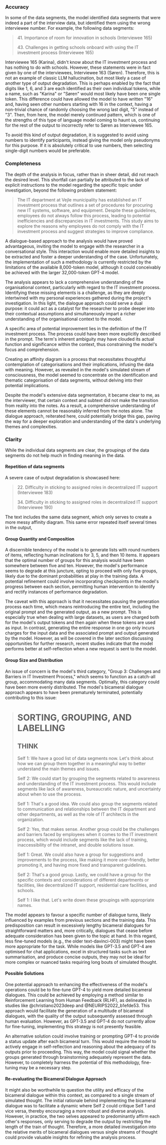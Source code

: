 ### Accuracy
In some of the data segments, the model identified data segments that were indeed a part of the interview data, but identified them using the wrong interviewee number. For example, the following data segments:

>41\. Importance of room for innovation in schools (Interviewee 165)
>
>43\. Challenges in getting schools onboard with using the IT investment process (Interviewee 165)

Interviewee 165 (Karina), didn't know about the IT investment process and has nothing to do with schools. However, these statements were in fact given by one of the interviewees, Interviewee 163 (Søren). Therefore, this is not an example of classic LLM hallucination, but most likely a case of another type of output degradation. This is perhaps enabled by the fact that digits like 1, 6, and 3 are each identified as their own individual tokens, while a name, such as "Karina" or "Søren" would most likely have been one single token. This difference could have allowed the model to have written "16" and, having seen other numbers starting with 16 in the context, having a non-trivial chance of randomly choosing the wrong last digit, "5" instead of "3". Then, from here, the model merely continued pattern, which is one of the strengths of this type of language model coming to haunt us, continuing for the rest of the output to incorrectly refer to Søren as Interviewee 165.

To avoid this kind of output degradation, it is suggested to avoid using numbers to identify participants, instead giving the model only pseudonyms for this purpose. If it is absolutely critical to use numbers, then selecting single-digit numbers would be preferable.


### Completeness

The depth of the analysis in focus, rather than in sheer detail, did not reach the desired level. This shortfall can partially be attributed to the lack of explicit instructions to the model regarding the specific topic under investigation, beyond the following problem statement:

> The IT department at Vejle municipality has established an IT investment process that outlines a set of procedures for procuring new IT systems, software, and equipment. Despite these guidelines, employees do not always follow this process, leading to potential inefficiencies and discrepancies in IT investments. This study aims to explore the reasons why employees do not comply with the IT investment process and suggest strategies to improve compliance.

A dialogue-based approach to the analysis would have proved advantageous, inviting the model to engage with the researcher in a conversational style. This interaction would enable more detailed insights to be extracted and foster a deeper understanding of the case. Unfortunately, the implementation of such a methodology is currently restricted by the limitations of the available 8,000-token model, although it could conceivably be achieved with the larger 32,000-token GPT-4 model.

The analysis appears to lack a comprehensive understanding of the organisational context, particularly with regard to the IT investment process. Identifying these missing elements is a challenge, as they are deeply intertwined with my personal experiences gathered during the project's investigation. In this light, the dialogue approach could serve a dual purpose: it could act as a catalyst for the researcher to probe deeper into their contextual assumptions and simultaneously impart a richer understanding of the organisational context to the model.

A specific area of potential improvement lies in the definition of the IT investment process. The process could have been more explicitly described in the prompt. The term's inherent ambiguity may have clouded its actual function and significance within the context, thus constraining the model's focus and comprehension.

Creating an affinity diagram is a process that necessitates thoughtful contemplation of categorisations and their implications, infusing the data with meaning. However, as revealed in the model's simulated stream of consciousness, the model seemed to concentrate on the identification and thematic categorisation of data segments, without delving into their potential implications.

Despite the model's extensive data segmentation, it became clear to me, as the interviewer, that certain context and subtext did not make the transition from reality into the notes. As a result, a comprehensive understanding of these elements cannot be reasonably inferred from the notes alone. The dialogue approach, reiterated here, could potentially bridge this gap, paving the way for a deeper exploration and understanding of the data's underlying themes and complexities.

### Clarity

While the individual data segments are clear, the groupings of the data segments do not help much in finding meaning in the data. 

#### Repetition of data segments

A severe case of output degradation is showcased here:

> 22\. Difficulty in sticking to assigned roles in decentralized IT support (Interviewee 183)
>
> 34\. Difficulty in sticking to assigned roles in decentralized IT support (Interviewee 190)

The text includes the same data segment, which only serves to create a more messy affinity diagram. This same error repeated itself several times in the output, 

#### Group Quantity and Composition

A discernible tendency of the model is to generate lists with round numbers of items, reflecting human inclinations for 3, 5, and then 10 items. It appears that the optimal number of groups for this analysis would have been somewhere between five and ten. However, the model's performance seems to degrade at this juncture, opting to proceed with only five groups, likely due to the dominant probabilities at play in the training data. A potential refinement could involve incorporating checkpoints in the model's progress between each section, permitting human intervention to identify and rectify instances of performance degradation.

The caveat with this approach is that it necessitates pausing the generation process each time, which means reintroducing the entire text, including the original prompt and the generated output, as a new prompt. This is especially true when dealing with large datasets, as users are charged both for the model's output tokens and then again when these tokens are used as input. In contrast, generating the entire response in one go only incurs charges for the input data and the associated prompt and output generated by the model. However, as will be covered in the later section discussing opportunities for further research, recent studies indicate that the model performs better at self-reflection when a new request is sent to the model.

#### Group Size and Distribution

An issue of concern is the model's third category, "Group 3: Challenges and Barriers in IT Investment Process," which seems to function as a catch-all group, accommodating many data segments. Optimally, this category could have been more evenly distributed. The model's bicameral dialogue approach appears to have been prematurely terminated, potentially contributing to this issue:

> # SORTING, GROUPING, AND LABELLING
>
> ## THINK
>
> Self 1: We have a good list of data segments now. Let's think about how we can group them together in a meaningful way to better understand the main themes and issues.
> 
> Self 2: We could start by grouping the segments related to awareness and understanding of the IT investment process. This would include segments like lack of awareness, bureaucratic nature, and uncertainty about when to use the process.
> 
> Self 1: That's a good idea. We could also group the segments related to communication and relationships between the IT department and other departments, as well as the role of IT architects in the organization.
> 
> Self 2: Yes, that makes sense. Another group could be the challenges and barriers faced by employees when it comes to the IT investment process, which would include segments like the lack of training, inaccessibility of the intranet, and double solutions issue.
> 
> Self 1: Great. We could also have a group for suggestions and improvements to the process, like making it more user-friendly, better promoting it, and having more fixed and transparent guidelines.
> 
> Self 2: That's a good group. Lastly, we could have a group for the specific contexts and considerations of different departments or facilities, like decentralized IT support, residential care facilities, and schools.
> 
> Self 1: I like that. Let's write down these groupings with appropriate names.

The model appears to favour a specific number of dialogue turns, likely influenced by examples from previous sections and the training data. This predisposition can result in excessively lengthy bicameral dialogues for straightforward matters and, more critically, dialogues that cease before adequate consideration has been given to the topic at hand. In this regard, less fine-tuned models (e.g., the older text-davinci-003) might have been more appropriate for the task. While models like GPT-3.5 and GPT-4 are optimised for chat applications, excel in structured tasks such as text summarisation, and produce concise outputs, they may not be ideal for more complex or nuanced tasks requiring long bouts of simulated thought.

#### Possible Solutions

One potential approach to enhancing the effectiveness of the model's operations could be to fine-tune GPT-4 to yield more detailed bicameral dialogues. This could be achieved by employing a method similar to Reinforcement Learning from Human Feedback (RLHF), as delineated in studies like @christiano2023deep and @NEURIPS2022_b1efde53. This approach would facilitate the generation of a multitude of bicameral dialogues, with the quality of the output subsequently assessed through human evaluation. However, as GPT-3.5 and GPT-4 do not currently allow for fine-tuning, implementing this strategy is not presently feasible.

An alternative solution could involve training or prompting GPT-4 to provide a status update after each bicameral turn. This would require the model to actively engage in self-reflection and reasoning about the adequacy of its outputs prior to proceeding. This way, the model could signal whether the groups generated through brainstorming adequately represent the data. However, to completely harness the potential of this methodology, fine-tuning may be a necessary step.

#### Re-evaluating the Bicameral Dialogue Approach

It might also be worthwhile to question the utility and efficacy of the bicameral dialogue within this context, as compared to a single stream of simulated thought. The initial rationale behind implementing the bicameral dialogue was to facilitate a dynamic where Self 2 could critique Self 1 and vice versa, thereby encouraging a more robust and diverse analysis. However, in practice, the two selves appeared to predominantly affirm each other's responses, only serving to degrade the output by restricting the length of the train of thought. Therefore, a more detailed investigation into the relative merits of bicameral dialogues versus single streams of thought could provide valuable insights for refining the analysis process.